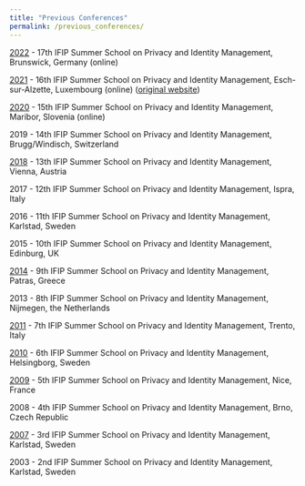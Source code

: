 ```yaml
---
title: "Previous Conferences"
permalink: /previous_conferences/
---
```


[2022](/archive/2022) - 17th IFIP Summer School on Privacy and Identity Management, Brunswick, Germany (online)

[2021](/archive/2021) - 16th IFIP Summer School on Privacy and Identity Management, Esch-sur-Alzette, Luxembourg (online) ([original website](http://disi.unitn.it/security/ifip-summerschool2011/index.html))

[2020](https://2020summerschoolifip.crocs.fi.muni.cz/) - 15th IFIP Summer School on Privacy and Identity Management, Maribor, Slovenia (online)

2019 - 14th IFIP Summer School on Privacy and Identity Management, Brugg/Windisch, Switzerland

[2018](/archive/2018) - 13th IFIP Summer School on Privacy and Identity Management, Vienna, Austria

2017 - 12th IFIP Summer School on Privacy and Identity Management, Ispra, Italy

2016 - 11th IFIP Summer School on Privacy and Identity Management, Karlstad, Sweden

2015 - 10th IFIP Summer School on Privacy and Identity Management, Edinburg, UK

[2014](/archive/2014) - 9th IFIP Summer School on Privacy and Identity Management, Patras, Greece

2013 - 8th IFIP Summer School on Privacy and Identity Management, Nijmegen, the Netherlands

[2011](http://disi.unitn.it/security/ifip-summerschool2011/index.html) - 7th IFIP Summer School on Privacy and Identity Management, Trento, Italy

[2010](https://www.cs.kau.se/IFIP-summerschool/) - 6th IFIP Summer School on Privacy and Identity Management, Helsingborg, Sweden

[2009](https://www.cs.kau.se/IFIP-summerschool/summerschool2009/index.html) - 5th IFIP Summer School on Privacy and Identity Management, Nice, France

2008 - 4th IFIP Summer School on Privacy and Identity Management, Brno, Czech Republic

[2007](https://www.cs.kau.se/IFIP-summerschool/summerschool2009/IFIP2007POST/) - 3rd IFIP Summer School on Privacy and Identity Management, Karlstad, Sweden

2003 - 2nd IFIP Summer School on Privacy and Identity Management, Karlstad, Sweden

